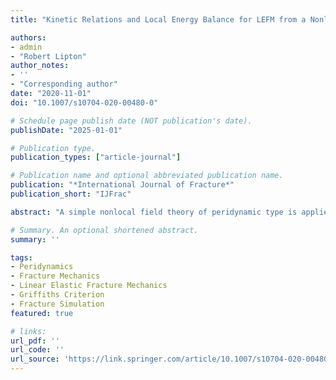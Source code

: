 ```yaml
---
title: "Kinetic Relations and Local Energy Balance for LEFM from a Nonlocal Peridynamic Model"

authors:
- admin
- "Robert Lipton"
author_notes:
- ''
- "Corresponding author"
date: "2020-11-01"
doi: "10.1007/s10704-020-00480-0"

# Schedule page publish date (NOT publication's date).
publishDate: "2025-01-01"

# Publication type.
publication_types: ["article-journal"]

# Publication name and optional abbreviated publication name.
publication: "*International Journal of Fracture*"
publication_short: "IJFrac"

abstract: "A simple nonlocal field theory of peridynamic type is applied to model brittle fracture. The kinetic relation for the crack tip velocity given by Linear Elastic Fracture Mechanics (LEFM) is recovered directly from the nonlocal dynamics, this is seen both theoretically and in simulations. An explicit formula for the change of internal energy inside a neighborhood enclosing the crack tip is found for the nonlocal model and applied to LEFM."

# Summary. An optional shortened abstract.
summary: ''

tags:
- Peridynamics
- Fracture Mechanics
- Linear Elastic Fracture Mechanics
- Griffiths Criterion
- Fracture Simulation
featured: true

# links:
url_pdf: ''
url_code: ''
url_source: 'https://link.springer.com/article/10.1007/s10704-020-00480-0'
---
```

